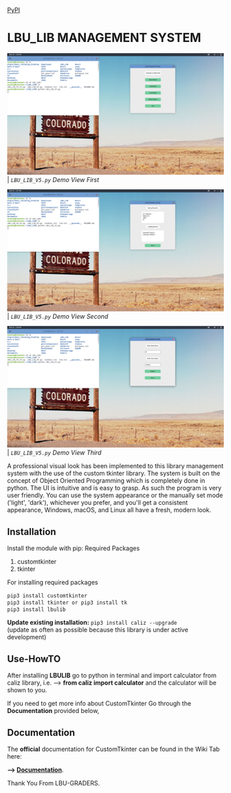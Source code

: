 [PyPI](https://pypi.org/project/caliz/)

# LBU_LIB MANAGEMENT SYSTEM

![](images/1.png)
| _`LBU_LIB_V5.py` Demo View First_

![](images/2.png)
| _`LBU_LIB_V5.py` Demo View Second_

![](images/3.png)
| _`LBU_LIB_V5.py` Demo View Third_

A professional visual look has been implemented to this library management system with the use of the custom tkinter library. The system is built on the concept of Object Oriented Programming which is completely done in
python. The UI is intuitive and is easy to grasp. As such the program is very user friendly. You can use the system appearance or the manually set mode ('light', 'dark'), whichever you prefer, and you'll get a consistent appearance, Windows, macOS, and Linux all have a fresh, modern look.


## Installation
Install the module with pip:
Required Packages
1. customtkinter
2. tkinter

For installing required packages
```
pip3 install customtkinter
pip3 install tkinter or pip3 install tk
pip3 install lbulib
```
**Update existing installation:** ```pip3 install caliz --upgrade```\
(update as often as possible because this library is under active development)

## Use-HowTO

After installing **LBULIB** go to python in terminal and import calculator from caliz library, 
i.e. --> **from caliz import calculator**
and the calculator will be shown to you.

If you need to get more info about CustomTkinter Go through the **Documentation** provided below,

## Documentation

The **official** documentation for CustomTkinter can be found in the Wiki Tab here:

**--> [Documentation](https://github.com/TomSchimansky/CustomTkinter/wiki)**.

Thank You From LBU-GRADERS.
